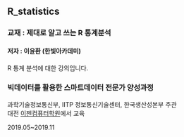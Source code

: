 ## R_statistics

### 교재 : 제대로 알고 쓰는 R 통계분석 
#### 저자 : 이윤환 (한빛아카데미)

R 통계 분석에 대한 강의입니다.

### 빅데이터를 활용한 스마트데이터 전문가 양성과정

과학기술정보통신부, IITP 정보통신기술센터, 한국생산성본부 주관  <br>
대전 [이젠컴퓨터학원](http::dj.ezenac.co.kr/)에서 교육

2019.05~2019.11
